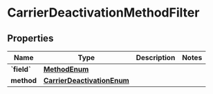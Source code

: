 
# CarrierDeactivationMethodFilter

## Properties
| Name | Type | Description | Notes |
| ------------ | ------------- | ------------- | ------------- |
| **&#x60;field&#x60;** | [**MethodEnum**](MethodEnum.md) |  |  |
| **method** | [**CarrierDeactivationEnum**](CarrierDeactivationEnum.md) |  |  |



